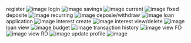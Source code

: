 register
![image](https://github.com/Abhinav-k-p/bankingapp/assets/146640328/9e246ec1-15fb-4771-b112-df1814fcfd59)
login
![image](https://github.com/Abhinav-k-p/bankingapp/assets/146640328/761633b5-a497-49b5-b363-6b35aadbeedc)
savings
![image](https://github.com/Abhinav-k-p/bankingapp/assets/146640328/a5fbba70-52fb-4fe3-ba81-42c980e9c5bd)
current
![image](https://github.com/Abhinav-k-p/bankingapp/assets/146640328/ea08f5b2-132a-48fe-994c-0a12af51db77)
fixed deposite
![image](https://github.com/Abhinav-k-p/bankingapp/assets/146640328/35edc442-4d4f-44e8-a4af-c97be52ead32)
recurring
![image](https://github.com/Abhinav-k-p/bankingapp/assets/146640328/e4b760fb-611b-4e9e-a9eb-92e4c37a1647)
deposie/withdraw
![image](https://github.com/Abhinav-k-p/bankingapp/assets/146640328/88b1a9b4-6e37-40a4-9da8-0a8a5922ea9f)
loan application
![image](https://github.com/Abhinav-k-p/bankingapp/assets/146640328/135eaab6-cbdf-4c02-99eb-f4d99746ce80)
interest create
![image](https://github.com/Abhinav-k-p/bankingapp/assets/146640328/dc4d5448-0584-4b10-a5fd-ce245959ce59)
interest view/delete
![image](https://github.com/Abhinav-k-p/bankingapp/assets/146640328/ef527c6e-dcdf-4e56-bf35-31e624d59790)
loan view
![image](https://github.com/Abhinav-k-p/bankingapp/assets/146640328/d6836cd5-fb58-4918-885c-bb5669481813)
budget
![image](https://github.com/Abhinav-k-p/bankingapp/assets/146640328/f590d035-ce62-4beb-b7b3-ddd1f89c326e)
transaction history
![image](https://github.com/Abhinav-k-p/bankingapp/assets/146640328/57d1a45a-bbc8-42da-907a-fb984d966fde)
view FD
![image](https://github.com/Abhinav-k-p/bankingapp/assets/146640328/30329ff6-27c7-471b-b58a-7a972a0fa854)
view RD
![image](https://github.com/Abhinav-k-p/bankingapp/assets/146640328/638fea0c-2641-4deb-a653-982fb5b6bdf7)
update profile
![image](https://github.com/Abhinav-k-p/bankingapp/assets/146640328/4caddbf6-181b-4a3a-a8f9-de53e814f976)



